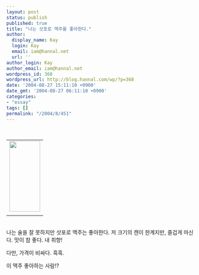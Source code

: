 ```yaml
---
layout: post
status: publish
published: true
title: "나는 삿포로 맥주를 좋아한다."
author:
  display_name: Kay
  login: Kay
  email: iam@hannal.net
  url: ''
author_login: Kay
author_email: iam@hannal.net
wordpress_id: 368
wordpress_url: http://blog.hannal.com/wp/?p=368
date: '2004-08-27 15:11:10 +0900'
date_gmt: '2004-08-27 06:11:10 +0900'
categories:
- "essay"
tags: []
permalink: "/2004/8/451"
---
```

<p><center><br />
<table>
<tr>
<td><center><img src="http://blog.hannal.com/tt-attach/0827/040827150832998555/348700.gif" width="81" height="186"></center></td>
</tr>
<tr>
<td class="centerphoto"> </td>
</tr>
</table>
<p></center><br />
나는 술을 잘 못하지만 삿포로 맥주는 좋아한다. 저 크기의 캔이 한계지만, 즐겁게 마신다. 맛이 참 좋다. 내 취향!</p>
<p>다만, 가격이 비싸다. 흑흑.</p>
<p>이 맥주 좋아하는 사람!?</p>
